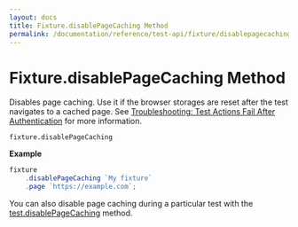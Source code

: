 ```yaml
---
layout: docs
title: Fixture.disablePageCaching Method
permalink: /documentation/reference/test-api/fixture/disablepagecaching.html
---
```

# Fixture.disablePageCaching Method

Disables page caching. Use it if the browser storages are reset after the test navigates to a cached page. See [Troubleshooting: Test Actions Fail After Authentication](../../../guides/advanced-guides/authentication.md#test-actions-fail-after-authentication) for more information.

```text
fixture.disablePageCaching
```

**Example**

```js
fixture
    .disablePageCaching `My fixture`
    .page `https://example.com`;
```

You can also disable page caching during a particular test with the [test.disablePageCaching](../test/disablepagecaching.md) method.
